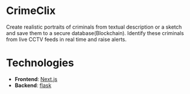# CrimeClix

Create realistic portraits of criminals from textual description or a sketch and save them to a secure database(Blockchain).
Identify these criminals from live CCTV feeds in real time and raise alerts.

# Technologies
- **Frontend**: [Next.js](https://nextjs.org)
- **Backend**: [flask](https://flask.palletsprojects.com/)

